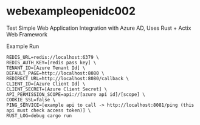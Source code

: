 # webexampleopenidc002
Test Simple Web Application Integration with Azure AD, Uses Rust + Actix Web Framework

Example Run

```
REDIS_URL=redis://localhost:6379 \
REDIS_AUTH_KEY=[redis pass key] \
TENANT_ID=[Azure Tenant Id] \
DEFAULT_PAGE=http://localhost:8080 \
REDIRECT_URL=http://localhost:8080/callback \
CLIENT_ID=[Azure Client Id] \
CLIENT_SECRET=[Azure Client Secret] \
API_PERMISSION_SCOPE=api://[azure api id]/[scope] \
COOKIE_SSL=false \
PING_SERVICE=[example api to call -> http://localhost:8081/ping (this api must check access token)] \
RUST_LOG=debug cargo run
```

